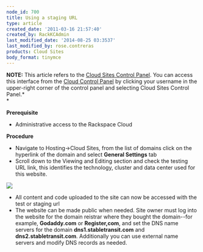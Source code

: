 ```yaml
---
node_id: 700
title: Using a staging URL
type: article
created_date: '2011-03-16 21:57:40'
created_by: RackKCAdmin
last_modified_date: '2014-08-25 03:3537'
last_modified_by: rose.contreras
products: Cloud Sites
body_format: tinymce
---
```


**NOTE:** This article refers to the [Cloud Sites Control
Panel](https://manage.rackspacecloud.com/). You can access this
interface from the [Cloud Control Panel](https://mycloud.rackspace.com/)
by clicking your username in the upper-right corner of the control panel
and selecting Cloud Sites Control Panel.*\
*

**Prerequisite**

-   Administrative access to the Rackspace Cloud

**Procedure**

-   Navigate to Hosting-\>Cloud Sites, from the list of domains click on
    the hyperlink of the domain and select **General Settings** tab
-   Scroll down to the Viewing and Editing section and check the testing
    URL link, this identifies the technology, cluster and data center
    used for this website.

![](/knowledge_center/sites/default/files/field/image/staging_url.png)

-   All content and code uploaded to the site can now be accessed with
    the test or staging url
-   The website can be made public when needed. Site owner must log into
    the website for the domain reistrar where they bought the
    domain--for example, **Godaddy.com** or **Register,com**, and set
    the DNS name servers for the domain **dns1.stabletransit.com** and
    **dns2.stabletransit.com**. Additionally you can use external name
    servers and modify DNS records as needed.


